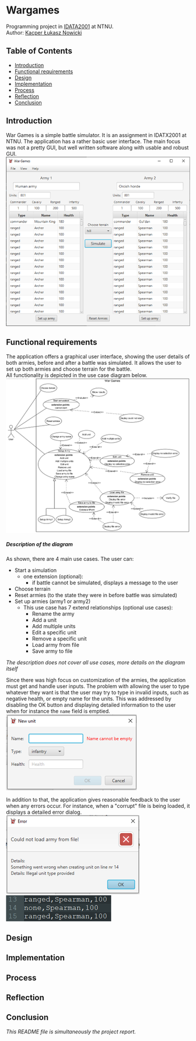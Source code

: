 # Wargames
Programming project in [IDATA2001](https://www.ntnu.no/studier/emner/IDATA2001#tab=omEmnet) at NTNU.  
Author: [Kacper Łukasz Nowicki](https://github.com/nokacper24)

## Table of Contents
- [Introduction](#Introduction)
- [Functional requirements](#Functional-requirements)
- [Design](#Design)
- [Implementation](#Implementation)
- [Process](#Process)
- [Reflection](#Reflection)
- [Conclusion](#Conclusion)

## Introduction
War Games is a simple battle simulator. It is an assignment in IDATX2001 at NTNU. The application has a rather basic user interface. The main focus was not a pretty GUI, but well written software along with usable and robust GUI.  
![main window](/images/mainwindow.png)  

## Functional requirements
The application offers a graphical user interface, showing the user details of both armies, before and after a battle was simulated. It allows the user to set up both armies and choose terrain for the battle.  
All functionality is depicted in the use case diagram below.  
![usecase diagram](/images/usecasewargames.png)  
##### Description of the diagram
As shown, there are 4 main use cases. The user can:
- Start a simulation
	- one extension (optional):
		- if battle cannot be simulated, displays a message to the user
- Choose terrain
- Reset armies (to the state they were in before battle was simulated)
- Set up armies (army1 or army2)
	- This use case has 7 extend relationships (optional use cases):
		- Rename the army
		- Add a unit
		- Add multiple units
		- Edit a specific unit
		- Remove a specific unit
		- Load army from file
		- Save army to file

*The description does not cover all use cases, more details on the diagram itself*  

Since there was high focus on customization of the armies, the application must get and handle user inputs. The problem with allowing the user to type whatever they want is that the user may try to type in invalid inputs, such as negative health, or empty name for the units. This was addressed by disabling the OK button and displaying detailed information to the user when for instance the `name` field is emptied.  
![unit creation](/images/unitcreationemptyname.png)  

In addition to that, the application gives reasonable feedback to the user when any errors occur. For instance, when a "corrupt" file is being loaded, it displays a detailed error dialog.  
![file error dialog](/images/fileerrordialog.png) ![corrupt file](/images/corruptfile.png)  

## Design


## Implementation


## Process


## Reflection


## Conclusion


*This README file is simultaneously the project report.*